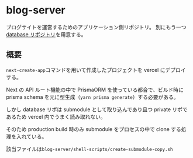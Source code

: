 # blog-server

ブログサイトを運営するためのアプリケーション側リポジトリ。
別にもう一つ [database リポジトリ](https://github.com/tsuchiya-kai/blog-database)を用意する。

## 概要

`next-create-app`コマンドを用いて作成したプロジェクトを vercel にデプロイする。

Next の API ルート機能の中で PrismaORM を使っている都合で、ビルド時に prisma schema を元に型生成（`yarn prisma generate`）する必要がある。

しかし database リポは submodule として取り込んであり且つ private リポであるため vercel 内でうまく読み取れない。

そのため production build 時のみ submodule をプロセスの中で clone する処理を入れている。

該当ファイルは`blog-server/shell-scripts/create-submodule-copy.sh`
